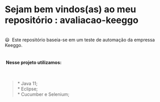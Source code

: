 # Sejam bem vindos(as) ao meu repositório : avaliacao-keeggo

<br>
😃&nbsp&nbspEste repositório baseia-se em um teste de automação da empressa Keeggo.
<br><br>
<h4>&nbspNesse projeto utilizamos:</h4>
<br>
<blockquote>*&nbspJava 11;
<br>
*&nbspEclipse;
<br>
*&nbspCucumber e Selenium;
